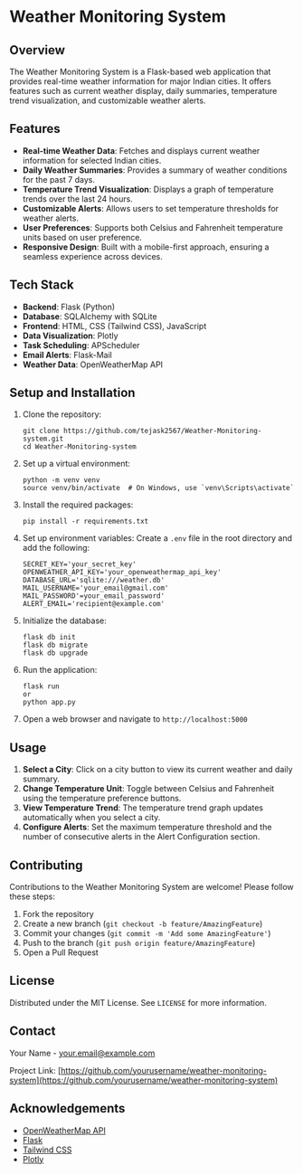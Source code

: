 # Weather Monitoring System

## Overview

The Weather Monitoring System is a Flask-based web application that provides real-time weather information for major Indian cities. It offers features such as current weather display, daily summaries, temperature trend visualization, and customizable weather alerts.

## Features

- **Real-time Weather Data**: Fetches and displays current weather information for selected Indian cities.
- **Daily Weather Summaries**: Provides a summary of weather conditions for the past 7 days.
- **Temperature Trend Visualization**: Displays a graph of temperature trends over the last 24 hours.
- **Customizable Alerts**: Allows users to set temperature thresholds for weather alerts.
- **User Preferences**: Supports both Celsius and Fahrenheit temperature units based on user preference.
- **Responsive Design**: Built with a mobile-first approach, ensuring a seamless experience across devices.

## Tech Stack

- **Backend**: Flask (Python)
- **Database**: SQLAlchemy with SQLite
- **Frontend**: HTML, CSS (Tailwind CSS), JavaScript
- **Data Visualization**: Plotly
- **Task Scheduling**: APScheduler
- **Email Alerts**: Flask-Mail
- **Weather Data**: OpenWeatherMap API

## Setup and Installation

1. Clone the repository:
   ```
   git clone https://github.com/tejask2567/Weather-Monitoring-system.git
   cd Weather-Monitoring-system
   ```

2. Set up a virtual environment:
   ```
   python -m venv venv
   source venv/bin/activate  # On Windows, use `venv\Scripts\activate`
   ```

3. Install the required packages:
   ```
   pip install -r requirements.txt
   ```

4. Set up environment variables:
   Create a `.env` file in the root directory and add the following:
   ```
   SECRET_KEY='your_secret_key'
   OPENWEATHER_API_KEY='your_openweathermap_api_key'
   DATABASE_URL='sqlite:///weather.db'
   MAIL_USERNAME='your_email@gmail.com'
   MAIL_PASSWORD'=your_email_password'
   ALERT_EMAIL='recipient@example.com'
   ```

5. Initialize the database:
   ```
   flask db init
   flask db migrate
   flask db upgrade
   ```

6. Run the application:
   ```
   flask run
   or
   python app.py
   ```

7. Open a web browser and navigate to `http://localhost:5000`

## Usage

1. **Select a City**: Click on a city button to view its current weather and daily summary.
2. **Change Temperature Unit**: Toggle between Celsius and Fahrenheit using the temperature preference buttons.
3. **View Temperature Trend**: The temperature trend graph updates automatically when you select a city.
4. **Configure Alerts**: Set the maximum temperature threshold and the number of consecutive alerts in the Alert Configuration section.

## Contributing

Contributions to the Weather Monitoring System are welcome! Please follow these steps:

1. Fork the repository
2. Create a new branch (`git checkout -b feature/AmazingFeature`)
3. Commit your changes (`git commit -m 'Add some AmazingFeature'`)
4. Push to the branch (`git push origin feature/AmazingFeature`)
5. Open a Pull Request

## License

Distributed under the MIT License. See `LICENSE` for more information.

## Contact

Your Name - your.email@example.com

Project Link: [https://github.com/yourusername/weather-monitoring-system](https://github.com/yourusername/weather-monitoring-system)

## Acknowledgements

- [OpenWeatherMap API](https://openweathermap.org/api)
- [Flask](https://flask.palletsprojects.com/)
- [Tailwind CSS](https://tailwindcss.com/)
- [Plotly](https://plotly.com/)
